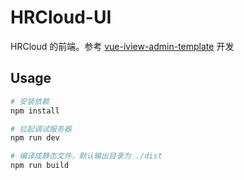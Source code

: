 # HRCloud-UI

HRCloud 的前端。参考 [vue-iview-admin-template](https://github.com/liuvigongzuoshi/vue-iview-admin-template) 开发

## Usage

```bash
# 安装依赖
npm install

# 拉起调试服务器
npm run dev

# 编译成静态文件，默认输出目录为 ./dist
npm run build
```